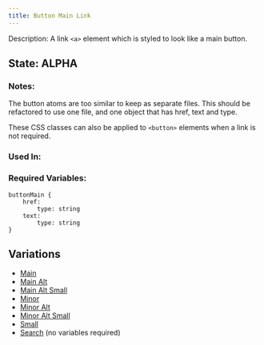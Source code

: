 ```yaml
---
title: Button Main Link
---
```

Description: A link `<a>` element which is styled to look like a main button.

## State: ALPHA
### Notes:
The button atoms are too similar to keep as separate files. This should be refactored to use one file, and one object that has href, text and type.

These CSS classes can also be applied to `<button>` elements when a link is not required.
### Used In:
### Required Variables:
~~~
buttonMain {
    href:
        type: string
    text: 
        type: string
}
~~~
## Variations
* [Main](/?p=atoms-button-link)
* [Main Alt](/?p=atoms-button-link-alt)
* [Main Alt Small](/?p=atoms-button-link-alt-sm)
* [Minor](/?p=atoms-button-link2)
* [Minor Alt](/?p=atoms-button-link2-alt)
* [Minor Alt Small](/?p=atoms-button-link2-alt-sm)
* [Small](/?p=atoms-button-link-sm)
* [Search](/?p=atoms-button-search) (no variables required)
